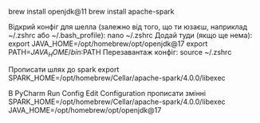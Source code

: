 brew install openjdk@11
brew install apache-spark  

Відкрий конфіг для шелла (залежно від того, що ти юзаєш, наприклад ~/.zshrc або ~/.bash_profile):
    nano ~/.zshrc
Додай туди (якщо ще нема):
    export JAVA_HOME=/opt/homebrew/opt/openjdk@17
    export PATH=$JAVA_HOME/bin:$PATH
Перезавантаж конфіг:
    source ~/.zshrc

Прописати шлях до spark
export SPARK_HOME=/opt/homebrew/Cellar/apache-spark/4.0.0/libexec

В PyCharm Run Config Edit Configuration прописати змінні
SPARK_HOME=/opt/homebrew/Cellar/apache-spark/4.0.0/libexec
JAVA_HOME=/opt/homebrew/opt/openjdk@17